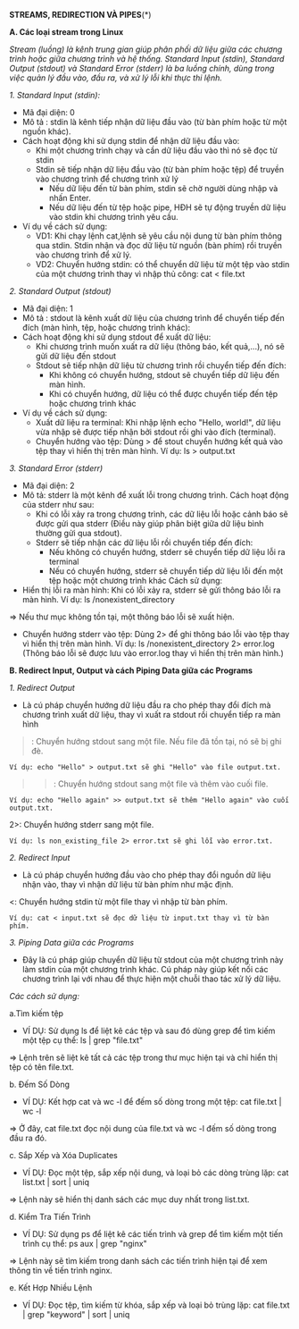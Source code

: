 **STREAMS, REDIRECTION VÀ PIPES**(*)

**A. Các loại stream trong Linux**

*Stream (luồng) là kênh trung gian giúp phân phối dữ liệu giữa các chương trình hoặc giữa chương trình và hệ thống. Standard Input (stdin), Standard Output (stdout) và Standard Error (stderr) là ba luồng chính, dùng trong việc quản lý đầu vào, đầu ra, và xử lý lỗi khi thực thi lệnh.*

*1. Standard Input (stdin):*
- Mã đại diện: 0
- Mô tả : stdin là kênh tiếp nhận dữ liệu đầu vào (từ bàn phím hoặc từ một nguồn khác).
- Cách hoạt động khi sử dụng stdin để nhận dữ liệu đầu vào:
  - Khi một chương trình chạy và cần dữ liệu đầu vào thì nó sẽ đọc từ stdin
  - Stdin sẽ tiếp nhận dữ liệu đầu vào (từ bàn phím hoặc tệp) để truyền vào chương trình để chương trình xử lý
    - Nếu dữ liệu đến từ bàn phím, stdin sẽ chờ người dùng nhập và nhấn Enter.
    - Nếu dữ liệu đến từ tệp hoặc pipe, HĐH sẽ tự động truyền dữ liệu vào stdin khi chương trình yêu cầu.
- Ví dụ về cách sử dụng:
  - VD1: Khi chạy lệnh cat,lệnh sẽ yêu cầu nội dung từ bàn phím thông qua stdin. Stdin nhận và đọc dữ liệu từ nguồn (bàn phím) rồi truyền vào chương trình để xử lý.
  - VD2: Chuyển hướng stdin: có thể chuyển dữ liệu từ một tệp vào stdin của một chương trình thay vì nhập thủ công: cat < file.txt

*2. Standard Output (stdout)*
- Mã đại diện: 1
- Mô tả : stdout là kênh xuất dữ liệu của chương trình để chuyển tiếp đến đích (màn hình, tệp, hoặc chương trình khác):
- Cách hoạt động khi sử dụng stdout để xuất dữ liệu:
  - Khi chương trình muốn xuất ra dữ liệu (thông báo, kết quả,...), nó sẽ gửi dữ liệu đến stdout
  - Stdout sẽ tiếp nhận dữ liệu từ chương trình rồi chuyển tiếp đến đích:
    - Khi không có chuyển hướng, stdout sẽ chuyển tiếp dữ liệu đến màn hình.
    - Khi có chuyển hướng, dữ liệu có thể được chuyển tiếp đến tệp hoặc chương trình khác
- Ví dụ về cách sử dụng:
  - Xuất dữ liệu ra terminal: Khi nhập lệnh echo "Hello, world!", dữ liệu vừa nhập sẽ được tiếp nhận bởi stdout rồi ghi vào đích (terminal).
  - Chuyển hướng vào tệp: Dùng > để stout chuyển hướng kết quả vào tệp thay vì hiển thị trên màn hình. Ví dụ: ls > output.txt

*3. Standard Error (stderr)*
- Mã đại diện: 2
- Mô tả: stderr là một kênh để xuất lỗi trong chương trình. Cách hoạt động của stderr như sau:
  - Khi có lỗi xảy ra trong chương trình, các dữ liệu lỗi hoặc cảnh báo sẽ được gửi qua stderr (Điều này giúp phân biệt giữa dữ liệu bình thường gửi qua stdout).
  - Stderr sẽ tiếp nhận các dữ liệu lỗi rồi chuyển tiếp đến đích:
    - Nếu không có chuyển hướng, stderr sẽ chuyển tiếp dữ liệu lỗi ra terminal
    - Nếu có chuyển hướng, stderr sẽ chuyển tiếp dữ liệu lỗi đến một tệp hoặc một chương trình khác
Cách sử dụng:
- Hiển thị lỗi ra màn hình: Khi có lỗi xảy ra, stderr sẽ gửi thông báo lỗi ra màn hình. Ví dụ: ls /nonexistent_directory
  
=> Nếu thư mục không tồn tại, một thông báo lỗi sẽ xuất hiện.
- Chuyển hướng stderr vào tệp: Dùng 2> để ghi thông báo lỗi vào tệp thay vì hiển thị trên màn hình. Ví dụ: ls /nonexistent_directory 2> error.log (Thông báo lỗi sẽ được lưu vào error.log thay vì hiển thị trên màn hình.)

**B. Redirect Input, Output và cách Piping Data giữa các Programs**

*1. Redirect Output*

- Là cú pháp chuyển hướng dữ liệu đầu ra cho phép thay đổi đích mà chương trình xuất dữ liệu, thay vì xuất ra stdout rồi chuyển tiếp ra màn hình 

>: Chuyển hướng stdout sang một file. Nếu file đã tồn tại, nó sẽ bị ghi đè.

    Ví dụ: echo "Hello" > output.txt sẽ ghi "Hello" vào file output.txt.

>>: Chuyển hướng stdout sang một file và thêm vào cuối file.

    Ví dụ: echo "Hello again" >> output.txt sẽ thêm "Hello again" vào cuối output.txt.

2>: Chuyển hướng stderr sang một file.

    Ví dụ: ls non_existing_file 2> error.txt sẽ ghi lỗi vào error.txt.

*2. Redirect Input*
- Là cú pháp chuyển hướng đầu vào cho phép thay đổi nguồn dữ liệu nhận vào, thay vì nhận dữ liệu từ bàn phím như mặc định.

<: Chuyển hướng stdin từ một file thay vì nhập từ bàn phím.

    Ví dụ: cat < input.txt sẽ đọc dữ liệu từ input.txt thay vì từ bàn phím.
    
*3. Piping Data giữa các Programs*

- Đây là cú pháp giúp chuyển dữ liệu từ stdout của một chương trình này làm stdin của một chương trình khác. Cú pháp này giúp kết nối các chương trình lại với nhau để thực hiện một chuỗi thao tác xử lý dữ liệu.
  
*Các cách sử dụng:*

a.Tìm kiếm tệp
- VÍ DỤ: Sử dụng ls để liệt kê các tệp và sau đó dùng grep để tìm kiếm một tệp cụ thể: ls | grep "file.txt"

=> Lệnh trên sẽ liệt kê tất cả các tệp trong thư mục hiện tại và chỉ hiển thị tệp có tên file.txt.

b. Đếm Số Dòng
- VÍ DỤ: Kết hợp cat và wc -l để đếm số dòng trong một tệp: cat file.txt | wc -l

=> Ở đây, cat file.txt đọc nội dung của file.txt và wc -l đếm số dòng trong đầu ra đó.

c. Sắp Xếp và Xóa Duplicates
- VÍ DỤ: Đọc một tệp, sắp xếp nội dung, và loại bỏ các dòng trùng lặp: cat list.txt | sort | uniq

=> Lệnh này sẽ hiển thị danh sách các mục duy nhất trong list.txt.

d. Kiểm Tra Tiến Trình
- VÍ DỤ: Sử dụng ps để liệt kê các tiến trình và grep để tìm kiếm một tiến trình cụ thể: ps aux | grep "nginx"

=> Lệnh này sẽ tìm kiếm trong danh sách các tiến trình hiện tại để xem thông tin về tiến trình nginx.

e. Kết Hợp Nhiều Lệnh
- VÍ DỤ: Đọc tệp, tìm kiếm từ khóa, sắp xếp và loại bỏ trùng lặp: cat file.txt | grep "keyword" | sort | uniq
